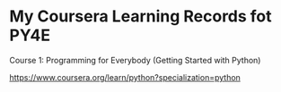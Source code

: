 # My Coursera Learning Records fot PY4E

Course 1: Programming for Everybody (Getting Started with Python)


https://www.coursera.org/learn/python?specialization=python
